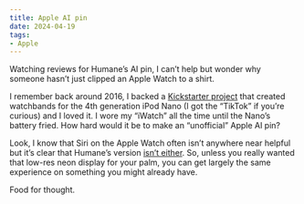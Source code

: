 ```yaml
---
title: Apple AI pin
date: 2024-04-19
tags:
- Apple
---
```


Watching reviews for Humane’s AI pin, I can’t help but wonder why someone hasn’t just clipped an Apple Watch to a shirt.

I remember back around 2016, I backed a [Kickstarter project](https://www.kickstarter.com/projects/1104350651/tiktok-lunatik-multi-touch-watch-kits) that created watchbands for the 4th generation iPod Nano (I got the “TikTok” if you’re curious) and I loved it. I wore my “iWatch” all the time until the Nano’s battery fried. How hard would it be to make an “unofficial” Apple AI pin?

Look, I know that Siri on the Apple Watch often isn’t anywhere near helpful but it’s clear that Humane’s version [isn’t either](https://www.tomsguide.com/ai/humane-ai-pin-review-roundup-this-is-a-disaster). So, unless you really wanted that low-res neon display for your palm, you can get largely the same experience on something you might already have.

Food for thought.
